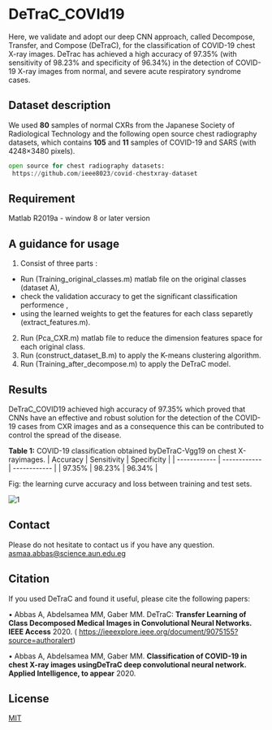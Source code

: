 #   DeTraC_COVId19

 Here, we validate and adopt our deep CNN approach, called Decompose, Transfer, and Compose (DeTraC), for the classification of COVID-19 chest X-ray images. DeTrac has achieved a high accuracy of 97.35% (with sensitivity of 98.23% and specificity of 96.34%) in the detection of COVID-19 X-ray images from normal, and severe acute respiratory syndrome cases. 
 
 
## **Dataset description**

We used **80** samples of normal CXRs from the Japanese Society of Radiological Technology and the following open source chest radiography datasets, which contains **105** and **11** samples of COVID-19 and SARS (with 4248×3480 pixels).


```python
open source for chest radiography datasets:
 https://github.com/ieee8023/covid-chestxray-dataset
```
## **Requirement**

Matlab R2019a - window 8 or later version

## A guidance for usage

1. Consist of three parts :
 - Run (Training_original_classes.m) matlab file on the original classes (dataset A),
 - check the validation accuracy to get the significant classification performence ,
 - using the learned weights to get the features for each class separetly (extract_features.m).
2. Run (Pca_CXR.m) matlab file to reduce the dimension features space for each original class.
3. Run (construct_dataset_B.m) to apply the K-means clustering algorithm.
4. Run (Training_after_decompose.m) to apply the DeTraC model.

## **Results**

DeTraC_COVID19 achieved high accuracy of 97.35% which proved that CNNs have an effective and robust solution for the detection 
of the COVID-19 cases from CXR images and as a consequence this can be contributed to control the spread of the disease.


**Table 1:** COVID-19 classification obtained byDeTraC-Vgg19 on chest X-rayimages.
|  Accuracy | Sensitivity  |  Specificity | 
| ------------ | ------------ | ------------ |
|  97.35%      | 98.23%      |      96.34%  |  

 Fig: the learning curve accuracy and loss between training and test sets.

![1](https://github.com/asmaa4may/DeTraC_COVId19/blob/master/images/Learningcurve.PNG ) 


## Contact
Please do not hesitate to contact us if you have any question. asmaa.abbas@science.aun.edu.eg

## Citation

 If you used DeTraC and found it useful, please cite the following papers:
 
 •	Abbas A, Abdelsamea MM, Gaber MM. DeTraC: **Transfer Learning of Class Decomposed Medical Images in Convolutional Neural Networks. IEEE Access** 2020. ( https://ieeexplore.ieee.org/document/9075155?source=authoralert)
 
 •	Abbas A, Abdelsamea MM, Gaber MM. **Classification of COVID-19 in chest X-ray images usingDeTraC deep convolutional neural network. Applied Intelligence, to appear** 2020.

 
## License
[MIT](https://github.com/asmaa4may/DeTraC_COVId19/blob/master/LICENSE)





